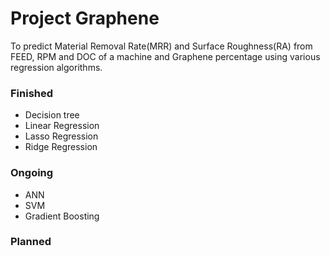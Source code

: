# Project Graphene

To predict Material Removal Rate(MRR) and Surface Roughness(RA) 
from FEED, RPM and DOC of a machine and Graphene percentage using
various regression algorithms. 

### Finished

* Decision tree
* Linear Regression
* Lasso Regression
* Ridge Regression

### Ongoing

* ANN
* SVM
* Gradient Boosting

### Planned

